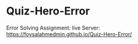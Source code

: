 # Quiz-Hero-Error
Error Solving Assignment:
live Server: https://foysalahmedmin.github.io/Quiz-Hero-Error/
